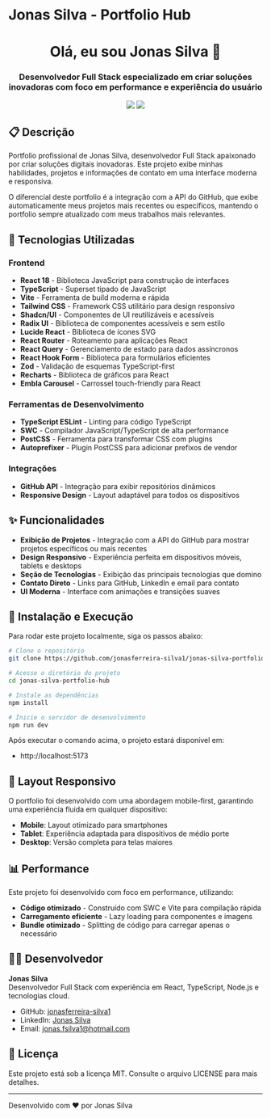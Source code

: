 # Jonas Silva - Portfolio Hub

<div align="center">

# Olá, eu sou **Jonas Silva** 👋

### Desenvolvedor Full Stack especializado em criar soluções inovadoras com foco em performance e experiência do usuário

[<img src="https://img.shields.io/badge/-Ver%20Projetos-3ad07b?style=for-the-badge&logo=github&logoColor=white" />](#projetos)
[<img src="https://img.shields.io/badge/-Entrar%20em%20Contato-1e3a5f?style=for-the-badge&logo=mail&logoColor=white" />](#contato)

</div>

## 📋 Descrição

Portfolio profissional de Jonas Silva, desenvolvedor Full Stack apaixonado por criar soluções digitais inovadoras. Este projeto exibe minhas habilidades, projetos e informações de contato em uma interface moderna e responsiva.

O diferencial deste portfolio é a integração com a API do GitHub, que exibe automaticamente meus projetos mais recentes ou específicos, mantendo o portfolio sempre atualizado com meus trabalhos mais relevantes.

## 🚀 Tecnologias Utilizadas

### Frontend

- **React 18** - Biblioteca JavaScript para construção de interfaces
- **TypeScript** - Superset tipado de JavaScript
- **Vite** - Ferramenta de build moderna e rápida
- **Tailwind CSS** - Framework CSS utilitário para design responsivo
- **Shadcn/UI** - Componentes de UI reutilizáveis e acessíveis
- **Radix UI** - Biblioteca de componentes acessíveis e sem estilo
- **Lucide React** - Biblioteca de ícones SVG
- **React Router** - Roteamento para aplicações React
- **React Query** - Gerenciamento de estado para dados assíncronos
- **React Hook Form** - Biblioteca para formulários eficientes
- **Zod** - Validação de esquemas TypeScript-first
- **Recharts** - Biblioteca de gráficos para React
- **Embla Carousel** - Carrossel touch-friendly para React

### Ferramentas de Desenvolvimento

- **TypeScript ESLint** - Linting para código TypeScript
- **SWC** - Compilador JavaScript/TypeScript de alta performance
- **PostCSS** - Ferramenta para transformar CSS com plugins
- **Autoprefixer** - Plugin PostCSS para adicionar prefixos de vendor

### Integrações

- **GitHub API** - Integração para exibir repositórios dinâmicos
- **Responsive Design** - Layout adaptável para todos os dispositivos

## ✨ Funcionalidades <a name="projetos"></a>

- **Exibição de Projetos** - Integração com a API do GitHub para mostrar projetos específicos ou mais recentes
- **Design Responsivo** - Experiência perfeita em dispositivos móveis, tablets e desktops
- **Seção de Tecnologias** - Exibição das principais tecnologias que domino
- **Contato Direto** - Links para GitHub, LinkedIn e email para contato
- **UI Moderna** - Interface com animações e transições suaves

## 🔧 Instalação e Execução

Para rodar este projeto localmente, siga os passos abaixo:

```bash
# Clone o repositório
git clone https://github.com/jonasferreira-silva1/jonas-silva-portfolio-hub.git

# Acesse o diretório do projeto
cd jonas-silva-portfolio-hub

# Instale as dependências
npm install

# Inicie o servidor de desenvolvimento
npm run dev
```

Após executar o comando acima, o projeto estará disponível em:

- http://localhost:5173

## 📱 Layout Responsivo

O portfolio foi desenvolvido com uma abordagem mobile-first, garantindo uma experiência fluida em qualquer dispositivo:

- **Mobile**: Layout otimizado para smartphones
- **Tablet**: Experiência adaptada para dispositivos de médio porte
- **Desktop**: Versão completa para telas maiores

## 📊 Performance

Este projeto foi desenvolvido com foco em performance, utilizando:

- **Código otimizado** - Construído com SWC e Vite para compilação rápida
- **Carregamento eficiente** - Lazy loading para componentes e imagens
- **Bundle otimizado** - Splitting de código para carregar apenas o necessário

## 👨‍💻 Desenvolvedor <a name="contato"></a>

**Jonas Silva**  
Desenvolvedor Full Stack com experiência em React, TypeScript, Node.js e tecnologias cloud.

- GitHub: [jonasferreira-silva1](https://github.com/jonasferreira-silva1)
- LinkedIn: [Jonas Silva](https://www.linkedin.com/in/jonas-silva-699538230/)
- Email: [jonas.fsilva1@hotmail.com](mailto:jonas.fsilva1@hotmail.com)

## 📄 Licença

Este projeto está sob a licença MIT. Consulte o arquivo LICENSE para mais detalhes.

---

Desenvolvido com ❤️ por Jonas Silva
